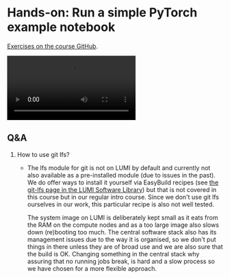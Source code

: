# Hands-on: Run a simple PyTorch example notebook

<!--
[Exercises on the course GitHub](https://github.com/Lumi-supercomputer/Getting_Started_with_AI_workshop/tree/ai-20250204/02_Using_the_LUMI_web_interface).
-->
[Exercises on the course GitHub](https://github.com/Lumi-supercomputer/Getting_Started_with_AI_workshop/tree/main/02_Using_the_LUMI_web_interface).

<!--
A video recording of the discussion of the solution will follow.
-->

<video src="https://462000265.lumidata.eu/ai-20250204/recordings/E02_Webinterface.mp4" controls="controls"></video>


## Q&A

1.  How to use git lfs?

    -   The lfs module for git is not on LUMI by default and currently not also available as a pre-installed module 
        (due to issues in the past). We do offer ways to install it yourself via EasyBuild recipes 
        (see [the git-lfs page in the LUMI Software Library](https://lumi-supercomputer.github.io/LUMI-EasyBuild-docs/g/git-lfs/))
        but that is not covered in this course but in our regular intro course. 
        Since we don't use git lfs ourselves in our work, this particular recipe is also not well tested.

        The system image on LUMI is deliberately kept small as it eats from the RAM on the compute nodes 
        and as a too large image also slows down (re)booting too much. The central software stack also 
        has its management issues due to the way it is organised, so we don't put things in there 
        unless they are of broad use and we are also sure that the build is OK. Changing something in 
        the central stack why assuring that no running jobs break, is hard and a slow process so we 
        have chosen for a more flexible approach.
